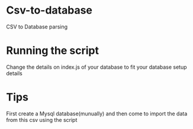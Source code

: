# Csv-to-database
CSV to Database parsing

# Running the script
Change the details on index.js of your database to fit your database setup details

# Tips
First create a Mysql database(munually) and then come to import the data from this csv using the script
